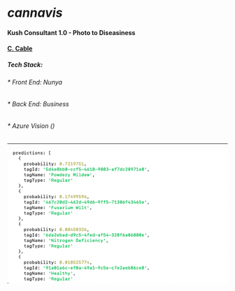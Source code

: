 # *cannavis*
#### Kush Consultant 1.0 - Photo to Diseasiness 
#### [C. Cable](https://github.com/ConnorCable)
##### __Tech Stack__:
###### * Front End: Nunya
###### * Back End: Business
###### * Azure Vision ()

  
------------------------------------------------------------------------------------

![alt text](https://github.com/cabmeron/Cannavis/blob/main/imgs/response.png "Server Response")
